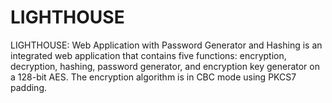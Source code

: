 # LIGHTHOUSE
LIGHTHOUSE: Web Application with Password Generator and Hashing is an integrated web application that contains five functions: encryption, decryption, hashing, password generator, and encryption key generator on a 128-bit AES. The encryption algorithm is in CBC mode using PKCS7 padding. 
